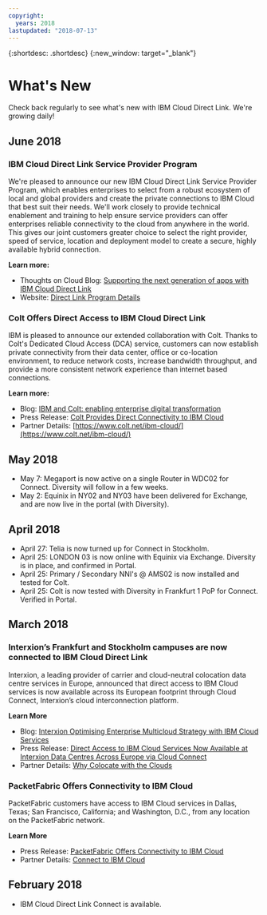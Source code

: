 ```yaml
---
copyright:
  years: 2018
lastupdated: "2018-07-13"
---
```


{:shortdesc: .shortdesc}
{:new_window: target="_blank"}

# What's New

Check back regularly to see what's new with IBM Cloud Direct Link. We're growing daily!

## June 2018

### IBM Cloud Direct Link Service Provider Program

We're pleased to announce our new IBM Cloud Direct Link Service Provider Program, which enables enterprises to select from a robust ecosystem of local and global providers and create the private connections to IBM Cloud that best suit their needs. We'll work closely to provide technical enablement and training to help ensure service providers can offer enterprises reliable connectivity to the cloud from anywhere in the world. This gives our joint customers greater choice to select the right provider, speed of service, location and deployment model to create a secure, highly available hybrid connection.
 
**Learn more:**
* Thoughts on Cloud Blog: [Supporting the next generation of apps with IBM Cloud Direct Link](https://www.ibm.com/blogs/cloud-computing/2018/06/26/next-generation-cloud-apps-ibm-cloud-direct-link/)
* Website: [Direct Link Program Details](https://www.ibm.com/cloud/direct-link/partners)

### Colt Offers Direct Access to IBM Cloud Direct Link

IBM is pleased to announce our extended collaboration with Colt. Thanks to Colt's Dedicated Cloud Access (DCA) service, customers can now establish private connectivity from their data center, office or co-location environment, to reduce network costs, increase bandwidth throughput, and provide a more consistent network experience than internet based connections. 
 
**Learn more:**

* Blog: [IBM and Colt: enabling enterprise digital transformation](https://www.ibm.com/blogs/bluemix/2018/06/ibm-colt-enterprise-digital-transformation/)
* Press Release: [Colt Provides Direct Connectivity to IBM Cloud](https://www.colt.net/resources/colt-provides-direct-connectivity-ibm-cloud/)
* Partner Details: [https://www.colt.net/ibm-cloud/](https://www.colt.net/ibm-cloud/)

## May 2018

 * May 7: Megaport is now active on a single Router in WDC02 for Connect. Diversity will follow in a few weeks.
 * May 2: Equinix in NY02 and NY03 have been delivered for Exchange, and are now live in the portal (with Diversity).

## April 2018

 * April 27: Telia is now turned up for Connect in Stockholm.
 * April 25: LONDON 03 is now online with Equinix via Exchange. Diversity is in place, and confirmed in Portal.
 * April 25: Primary / Secondary NNI's @ AMS02 is now installed and tested for Colt.
 * April 25: Colt is now tested with Diversity in Frankfurt 1 PoP for Connect. Verified in Portal.
 
## March 2018
 
### Interxion’s Frankfurt and Stockholm campuses are now connected to IBM Cloud Direct Link
 
Interxion, a leading provider of carrier and cloud-neutral colocation data centre services in Europe, announced that direct access to IBM Cloud services is now available across its European footprint through Cloud Connect, Interxion’s cloud interconnection platform.

**Learn More**

* Blog: [Interxion Optimising Enterprise Multicloud Strategy with IBM Cloud Services](https://www.interxion.com/blogs/2018/03/interxion-optimising-enterprise-multicloud-strategy-with-ibm-cloud-services/)
* Press Release: [Direct Access to IBM Cloud Services Now Available at Interxion Data Centres Across Europe via Cloud Connect](https://www.interxion.com/news/2018/03/direct-access-to-ibm-cloud-services/)
* Partner Details: [Why Colocate with the Clouds](https://www.interxion.com/why-interxion/colocate-with-the-clouds/ibm/)

### PacketFabric Offers Connectivity to IBM Cloud

PacketFabric customers have access to IBM Cloud services in Dallas, Texas; San Francisco, California; and Washington, D.C., from any location on the PacketFabric network.

**Learn More**

* Press Release: [PacketFabric Offers Connectivity to IBM Cloud](https://www.packetfabric.com/news/2018/03/06/packetfabric-offers-connectivity-to-ibm.html)
* Partner Details: [Connect to IBM Cloud](https://www.packetfabric.com/packetcor/ibm-cloud/)

## February 2018
 
 * IBM Cloud Direct Link Connect is available.
